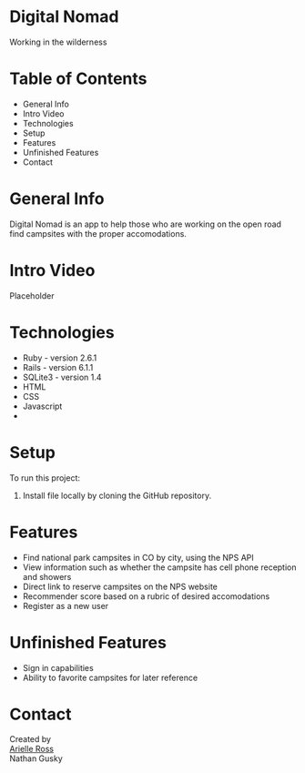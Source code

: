 # Digital Nomad
Working in the wilderness

# Table of Contents
<ul>
  <li>General Info</li>
  <li>Intro Video</li>
  <li>Technologies</li>
  <li>Setup</li>
  <li>Features</li>
  <li>Unfinished Features</li>
  <li>Contact</li>
</ul>

# General Info
Digital Nomad is an app to help those who are working on the open road find campsites with the proper accomodations.

# Intro Video
Placeholder


# Technologies
<ul>
<li>Ruby - version 2.6.1</li>
<li>Rails - version 6.1.1</li>
<li>SQLite3 - version 1.4</li>
<li>HTML</li>
<li>CSS</li>
<li>Javascript<li>
</ul>

# Setup
To run this project: <ol>
  <li>Install file locally by cloning the GitHub repository. </li>
  </ol>

# Features
<ul>
    <li>Find national park campsites in CO by city, using the NPS API</li>
    <li>View information such as whether the campsite has cell phone reception and showers </li>
    <li>Direct link to reserve campsites on the NPS website</li>
    <li>Recommender score based on a rubric of desired accomodations</li>
    <li>Register as a new user</li>
</ul>


# Unfinished Features
 <ul>
  <li>Sign in capabilities</li>
  <li>Ability to favorite campsites for later reference</li>
 </ul>

# Contact
Created by <br>
<a href="https://www.linkedin.com/in/arielleross/" target="_blank">Arielle Ross</a><br>
Nathan Gusky


